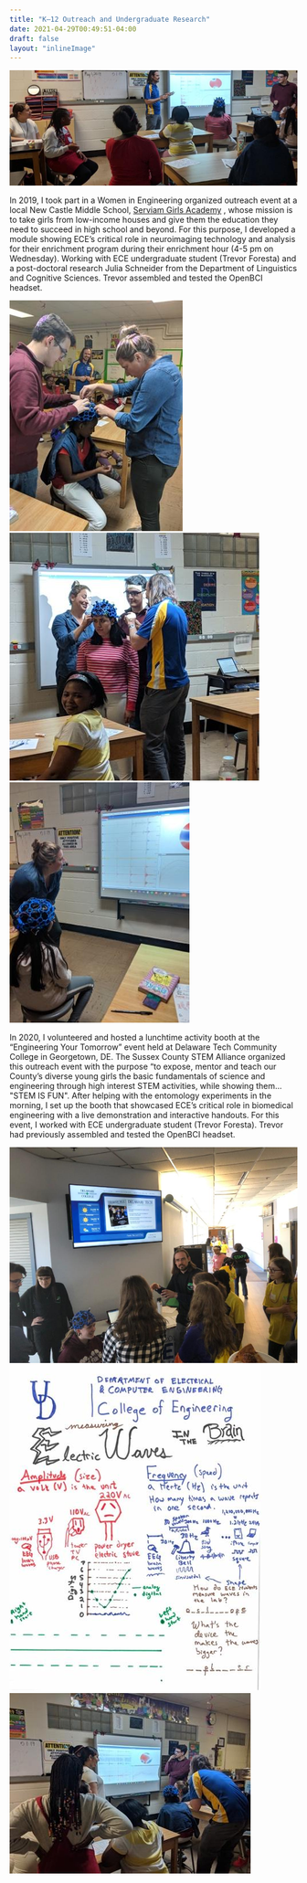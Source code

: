```yaml
---
title: "K–12 Outreach and Undergraduate Research"
date: 2021-04-29T00:49:51-04:00
draft: false
layout: "inlineImage"
---
```

![Outreach Image](/images/outreach/image4.jpg)

In 2019, I took part in a Women in Engineering organized outreach event at a local New Castle Middle School, [Serviam Girls Academy](https://serviamgirlsacademy.org/) , whose mission is to take girls from low-income houses and give them the education they need to succeed in high school and beyond. For this purpose, I developed a module showing ECE’s critical role in neuroimaging technology and analysis for their enrichment program during their enrichment hour (4-5 pm on Wednesday). Working with ECE undergraduate student (Trevor Foresta) and a post-doctoral research Julia Schneider from the Department of Linguistics and Cognitive Sciences. Trevor assembled and tested the OpenBCI headset.

![Outreach Image](/images/outreach/image8.jpg)
![Outreach Image](/images/outreach/image5.jpg)
![Outreach Image](/images/outreach/image7.jpg)

In 2020, I volunteered and hosted a lunchtime activity booth at the “Engineering Your Tomorrow” event held at Delaware Tech Community College in Georgetown, DE.  The Sussex County STEM Alliance organized this outreach event with the purpose “to expose, mentor and teach our County’s diverse young girls the basic fundamentals of science and engineering through high interest STEM activities, while showing them... "STEM IS FUN".  After helping with the entomology experiments in the morning, I set up the booth that showcased ECE’s critical role in biomedical engineering with a live demonstration and interactive handouts. For this event, I worked with ECE undergraduate student (Trevor Foresta). Trevor had previously assembled and tested the OpenBCI headset.

![Outreach Image](/images/outreach/image1.jpg)
![Outreach Image](/images/outreach/image3.jpg)
![Outreach Image](/images/outreach/image6.jpg)